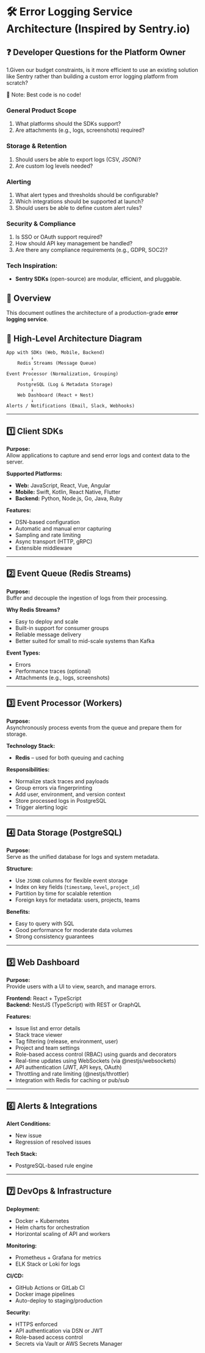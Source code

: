 # 🛠️ Error Logging Service Architecture (Inspired by Sentry.io)

## ❓ Developer Questions for the Platform Owner

1.Given our budget constraints, is it more efficient to use an existing solution like Sentry rather than building a custom error logging platform from scratch?

🧠 Note:
Best code is no code!

### General Product Scope

1. What platforms should the SDKs support?
3. Are attachments (e.g., logs, screenshots) required?

### Storage & Retention

1. Should users be able to export logs (CSV, JSON)?
2. Are custom log levels needed?

### Alerting

1. What alert types and thresholds should be configurable?
2. Which integrations should be supported at launch?
3. Should users be able to define custom alert rules?

### Security & Compliance

1. Is SSO or OAuth support required?
2. How should API key management be handled?
3. Are there any compliance requirements (e.g., GDPR, SOC2)?

### Tech Inspiration:

* **Sentry SDKs** (open-source) are modular, efficient, and pluggable.

## 📌 Overview

This document outlines the architecture of a production-grade **error logging service**.

## 🧱 High-Level Architecture Diagram

```plaintext
App with SDKs (Web, Mobile, Backend)
         ↓
    Redis Streams (Message Queue)
         ↓
Event Processor (Normalization, Grouping)
         ↓
    PostgreSQL (Log & Metadata Storage)
         ↓
    Web Dashboard (React + Nest)
         ↓
Alerts / Notifications (Email, Slack, Webhooks)
```

---

## 1️⃣ Client SDKs

**Purpose:**  
Allow applications to capture and send error logs and context data to the server.

**Supported Platforms:**

- **Web:** JavaScript, React, Vue, Angular
- **Mobile:** Swift, Kotlin, React Native, Flutter
- **Backend:** Python, Node.js, Go, Java, Ruby

**Features:**

- DSN-based configuration
- Automatic and manual error capturing
- Sampling and rate limiting
- Async transport (HTTP, gRPC)
- Extensible middleware

---

## 2️⃣ Event Queue (Redis Streams)

**Purpose:**  
Buffer and decouple the ingestion of logs from their processing.

**Why Redis Streams?**

- Easy to deploy and scale
- Built-in support for consumer groups
- Reliable message delivery
- Better suited for small to mid-scale systems than Kafka

**Event Types:**

- Errors
- Performance traces (optional)
- Attachments (e.g., logs, screenshots)

---

## 3️⃣ Event Processor (Workers)

**Purpose:**  
Asynchronously process events from the queue and prepare them for storage.

**Technology Stack:**

- **Redis** – used for both queuing and caching

**Responsibilities:**

- Normalize stack traces and payloads
- Group errors via fingerprinting
- Add user, environment, and version context
- Store processed logs in PostgreSQL
- Trigger alerting logic

---

## 4️⃣ Data Storage (PostgreSQL)

**Purpose:**  
Serve as the unified database for logs and system metadata.

**Structure:**

- Use `JSONB` columns for flexible event storage
- Index on key fields (`timestamp`, `level`, `project_id`)
- Partition by time for scalable retention
- Foreign keys for metadata: users, projects, teams

**Benefits:**

- Easy to query with SQL
- Good performance for moderate data volumes
- Strong consistency guarantees

---

## 5️⃣ Web Dashboard

**Purpose:**  
Provide users with a UI to view, search, and manage errors.

**Frontend:** React + TypeScript  
**Backend:** NestJS (TypeScript) with REST or GraphQL

**Features:**

- Issue list and error details
- Stack trace viewer
- Tag filtering (release, environment, user)
- Project and team settings
- Role-based access control (RBAC) using guards and decorators
- Real-time updates using WebSockets (via @nestjs/websockets)
- API authentication (JWT, API keys, OAuth)
- Throttling and rate limiting (@nestjs/throttler)
- Integration with Redis for caching or pub/sub

---

## 6️⃣ Alerts & Integrations

**Alert Conditions:**

- New issue
- Regression of resolved issues

**Tech Stack:**

- PostgreSQL-based rule engine

---

## 7️⃣ DevOps & Infrastructure

**Deployment:**

- Docker + Kubernetes
- Helm charts for orchestration
- Horizontal scaling of API and workers

**Monitoring:**

- Prometheus + Grafana for metrics
- ELK Stack or Loki for logs

**CI/CD:**

- GitHub Actions or GitLab CI
- Docker image pipelines
- Auto-deploy to staging/production

**Security:**

- HTTPS enforced
- API authentication via DSN or JWT
- Role-based access control
- Secrets via Vault or AWS Secrets Manager
